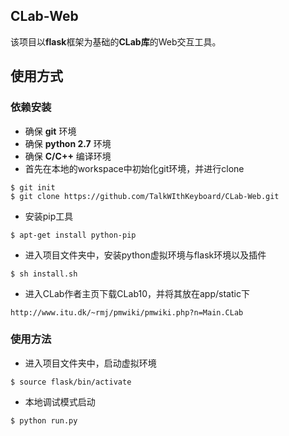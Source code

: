 ## CLab-Web
该项目以**flask**框架为基础的**CLab库**的Web交互工具。

## 使用方式
### 依赖安装
+ 确保 **git** 环境
+ 确保 **python 2.7** 环境
+ 确保 **C/C++** 编译环境
+ 首先在本地的workspace中初始化git环境，并进行clone

```
$ git init
$ git clone https://github.com/TalkWIthKeyboard/CLab-Web.git
```
+ 安装pip工具

```
$ apt-get install python-pip
```
+ 进入项目文件夹中，安装python虚拟环境与flask环境以及插件

```
$ sh install.sh
```
+ 进入CLab作者主页下载CLab10，并将其放在app/static下

```
http://www.itu.dk/~rmj/pmwiki/pmwiki.php?n=Main.CLab
```
### 使用方法
+ 进入项目文件夹中，启动虚拟环境

```
$ source flask/bin/activate
```
+ 本地调试模式启动

```
$ python run.py
```